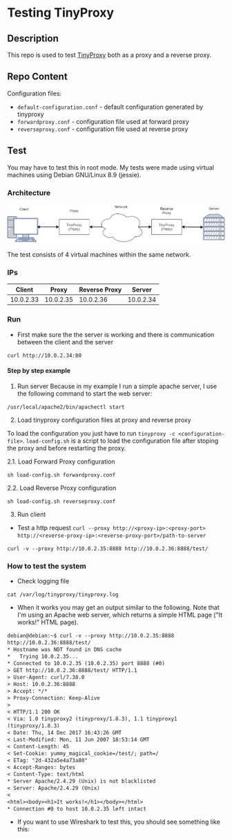# Testing TinyProxy

## Description

This repo is used to test [TinyProxy](https://github.com/tinyproxy/tinyproxy) both as a proxy and a reverse proxy.

## Repo Content

Configuration files:
- `default-configuration.conf` - default configuration generated by tinyproxy
- `forwardproxy.conf` - configuration file used at forward proxy
- `reverseproxy.conf` - configuration file used at reverse proxy

## Test

You may have to test this in root mode. My tests were made using virtual machines using Debian GNU/Linux 8.9 (jessie).

### Architecture

![architecture-image](TinyProxyExp.png)

The test consists of 4 virtual machines within the same network. 

### IPs

| Client     | Proxy      | Reverse Proxy | Server  |
| ---------- | ---------- | ---------- | ---------- |
| 10.0.2.33  | 10.0.2.35  | 10.0.2.36  | 10.0.2.34  |

### Run

- First make sure the the server is working and there is communication between the client and the server
```
curl http://10.0.2.34:80
```

#### Step by step example

1. Run server
Because in my example I run a simple apache server, I use the following command to start the web server:
```
/usr/local/apache2/bin/apachectl start
```

2. Load tinyproxy configuration files at proxy and reverse proxy

To load the configuration you just have to run `tinyproxy -c <configuration-file>`.
`load-config.sh` is a script to load the configuration file after stoping the proxy and before restarting the proxy.

2.1. Load Forward Proxy configuration
```
sh load-config.sh forwardproxy.conf
```

2.2. Load Reverse Proxy configuration
```
sh load-config.sh reverseproxy.conf
```

3. Run client

- Test a http request `curl --proxy http://<proxy-ip>:<proxy-port> http://<reverse-proxy-ip>:<reverse-proxy-port>/path-to-server`
```
curl -v --proxy http://10.0.2.35:8888 http://10.0.2.36:8888/test/
```

### How to test the system

- Check logging file

```
cat /var/log/tinyproxy/tinyproxy.log
```

- When it works you may get an output similar to the following. Note that I'm using an Apache web server, which returns a simple HTML page ("It works!" HTML page).

```
debian@debian:~$ curl -v --proxy http://10.0.2.35:8888 http://10.0.2.36:8888/test/
* Hostname was NOT found in DNS cache
*   Trying 10.0.2.35...
* Connected to 10.0.2.35 (10.0.2.35) port 8888 (#0)
> GET http://10.0.2.36:8888/test/ HTTP/1.1
> User-Agent: curl/7.38.0
> Host: 10.0.2.36:8888
> Accept: */*
> Proxy-Connection: Keep-Alive
> 
< HTTP/1.1 200 OK
< Via: 1.0 tinyproxy2 (tinyproxy/1.8.3), 1.1 tinyproxy1 (tinyproxy/1.8.3)
< Date: Thu, 14 Dec 2017 16:43:26 GMT
< Last-Modified: Mon, 11 Jun 2007 18:53:14 GMT
< Content-Length: 45
< Set-Cookie: yummy_magical_cookie=/test/; path=/
< ETag: "2d-432a5e4a73a80"
< Accept-Ranges: bytes
< Content-Type: text/html
* Server Apache/2.4.29 (Unix) is not blacklisted
< Server: Apache/2.4.29 (Unix)
< 
<html><body><h1>It works!</h1></body></html>
* Connection #0 to host 10.0.2.35 left intact
```

- If you want to use Wireshark to test this, you should see something like this:


